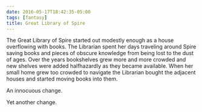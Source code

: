 ```yaml
---
date: 2016-05-17T18:42:35-05:00
tags: [fantasy]
title: Great Library of Spire
---
```

The Great Library of Spire started out modestly enough as a house overflowing with books. The Librarian spent her days traveling around Spire saving books and pieces of obscure knowledge from being lost to the dust of ages. Over the years bookshelves grew more and more crowded and new shelves were added halfhazardly as they became available. When her small home grew too crowded to navigate the Librarian bought the adjacent houses and started moving books into them.

An innocuous change.

Yet another change.
